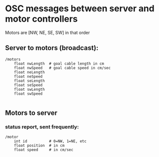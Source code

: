 # OSC messages between server and motor controllers

Motors are [NW, NE, SE, SW] in that order

## Server to motors (broadcast):

```
/motors
	float nwLength	# goal cable length in cm
	float nwSpeed	# goal cable speed in cm/sec
	float neLength
	float neSpeed
	float seLength
	float seSpeed
	float swLength
	float swSpeed
	
```

## Motors to server

### status report, sent frequently:
```
/motor
	int id			# 0=NW, 1=NE, etc
	float position	# in cm
	float speed		# in cm/sec
```